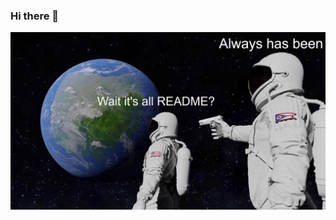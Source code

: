 ### Hi there 👋
<img src="https://github.com/ightdragon/ightdragon/blob/master/Always_Has_Been_Astronauts_github.jpeg" >
<!--
**ightdragon/ightdragon** is a ✨ _special_ ✨ repository because its `README.md` (this file) appears on your GitHub profile.
https://kapwi.ng/c/tykIq3xn




Here are some ideas to get you started:

- 🔭 I’m currently working on ...
- 🌱 I’m currently learning ...
- 👯 I’m looking to collaborate on ...
- 🤔 I’m looking for help with ...
- 💬 Ask me about ...
- 📫 How to reach me: ...
- 😄 Pronouns: ...
- ⚡ Fun fact: ...
-->
